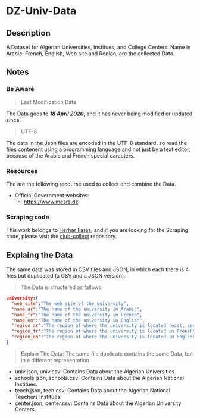 # DZ-Univ-Data

## Description

A Dataset for Algerian Universities, Institues, and College Centers. Name in Arabic, French, English, Web site and Region, are the collected Data.

## Notes

### Be Aware

> Last Modification Date

The Data goes to ***18 April 2020***, and it has never being modified or updated since.

> UTF-8

The data in the Json files are encoded in the UTF-8 standard, so read the files contenent using a programming language and not just by a text editor, because of the Arabic and French special caracters.

### Resources

The are the following recourse used to collect end combine the Data.

* Official Government websites:
  * <https://www.mesrs.dz>

### Scraping code

This work belongs to [Herhar Fares](https://github.com/FaresHerhar), and if you are looking for the Scraping code, please visit the [club-collect](https://github.com/FaresHerhar/club-collect) repository.

## Explaing the Data

The same data was stored in CSV files and JSON, in which each there is 4 files but duplicated (a CSV and a JSON version).

> The Data is structered as fallows

```json
university:{
  "web_site":"The web site of the university",
  "name_ar":"The name of the university in Arabic",
  "name_fr":"The name of the university in French",
  "name_en":"The name of the university in English",
  "region_ar":"The region of where ths university is located (east, center, west), in Arabic",
  "region_fr":"The region of where ths university is located in French",
  "region_en":"The region of where ths university is located in English"
}
```

> Explain The Data: The same file duplicate contains the same Data, but in a different representation

* univ.json, univ.csv: Contains Data about the Algerian Universities.
* schools.json, schools.csv: Contains Data about the Algerian National Institues.
* teach.json, tech.csv: Contains Data about the Algerian National Teachers Institues.
* center.json, center.csv: Contains Data about the Algerian University Centers.
